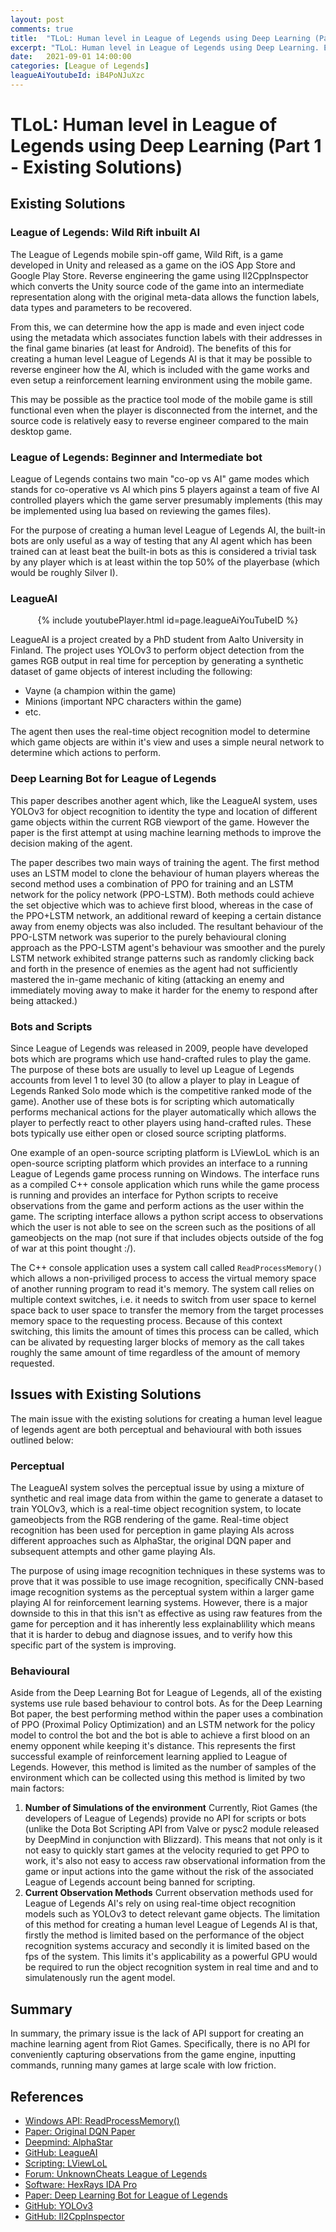 ```yaml
---
layout: post
comments: true
title:  "TLoL: Human level in League of Legends using Deep Learning (Part 1 - Existing Solutions)"
excerpt: "TLoL: Human level in League of Legends using Deep Learning. Existing solutions,problem analysis, initial ideas, data exploration, visualisation, intuition and possible solutions."
date:   2021-09-01 14:00:00
categories: [League of Legends]
leagueAiYoutubeId: iB4PoNJuXzc
---
```



# TLoL: Human level in League of Legends using Deep Learning (Part 1 - Existing Solutions)


## Existing Solutions


### League of Legends: Wild Rift inbuilt AI
The League of Legends mobile spin-off game, Wild Rift, is a game developed in Unity
and released as a game on the iOS App Store and Google Play Store. Reverse engineering
the game using Il2CppInspector which converts the Unity source code of the game into an intermediate representation along with the original meta-data allows the function labels, data types and parameters to be recovered.

From this, we can determine how the app
is made and even inject code using the metadata which associates function labels with
their addresses in the final game binaries (at least for Android). The benefits of this
for creating a human level League of Legends AI is that it may be possible to reverse
engineer how the AI, which is included with the game works and even setup a reinforcement
learning environment using the mobile game.

This may be possible as the practice tool
mode of the mobile game is still functional even when the player is disconnected from
the internet, and the source code is relatively easy to reverse engineer compared to
the main desktop game.


### League of Legends: Beginner and Intermediate bot
League of Legends contains two main "co-op vs AI" game modes which stands for
co-operative vs AI which pins 5 players against a team of five AI controlled players
which the game server presumably implements (this may be implemented using lua based
on reviewing the games files).

For the purpose of creating a human level League of
Legends AI, the built-in bots are only useful as a way of testing that any AI agent
which has been trained can at least beat the built-in bots as this is considered a
trivial task by any player which is at least within the top 50% of the playerbase
(which would be roughly Silver I).


### LeagueAI
<div style="text-align: center;">
{% include youtubePlayer.html id=page.leagueAiYouTubeID %}
</div>

LeagueAI is a project created by a PhD student from Aalto University in Finland.
The project uses YOLOv3 to perform object detection from the games RGB output in
real time for perception by generating a synthetic dataset of game objects of interest
including the following:
- Vayne (a champion within the game)
- Minions (important NPC characters within the game)
- etc.

The agent then uses the real-time object recognition model to determine which game
objects are within it's view and uses a simple neural network to determine which actions
to perform.


### Deep Learning Bot for League of Legends
This paper describes another agent which, like the LeagueAI system, uses YOLOv3 for
object recognition to identity the type and location of different game objects within
the current RGB viewport of the game. However the paper is the first attempt at using
machine learning methods to improve the decision making of the agent.

The paper describes two main ways of training the agent.
The first method uses an LSTM model to clone the behaviour of human players whereas
the second method uses a combination of PPO for training and an LSTM network for the
policy network (PPO-LSTM).
Both methods could achieve the set objective which was to achieve first blood, whereas
in the case of the PPO+LSTM network, an additional reward of keeping a certain distance
away from enemy objects was also included. The resultant behaviour of the PPO-LSTM network
was superior to the purely behavioural cloning approach as the PPO-LSTM agent's behaviour
was smoother and the purely LSTM network exhibited strange patterns such as randomly clicking back and forth in the presence of enemies as the agent had not sufficiently mastered the in-game mechanic of kiting (attacking an enemy and immediately moving away
to make it harder for the enemy to respond after being attacked.)


### Bots and Scripts
Since League of Legends was released in 2009, people have developed bots which are
programs which use hand-crafted rules to play the game. The purpose of these bots
are usually to level up League of Legends accounts from level 1 to level 30 (to allow
a player to play in League of Legends Ranked Solo mode which is the competitive ranked
mode of the game). Another use of these bots is for scripting which automatically
performs mechanical actions for the player automatically which allows the player to
perfectly react to other players using hand-crafted rules. These bots typically
use either open or closed source scripting platforms.

One example of an open-source scripting platform is LViewLoL which is an open-source
scripting platform which provides an interface to a running League of Legends game
process running on Windows. The interface runs as a compiled C++ console application
which runs while the game process is running and provides an interface for Python
scripts to receive observations from the game and perform actions as the user within
the game. The scripting interface allows a python script access to observations which
the user is not able to see on the screen such as the positions of all gameobjects
on the map (not sure if that includes objects outside of the fog of war at this point
thought :/).

The C++ console application uses a system call called `ReadProcessMemory()` which
allows a non-priviliged process to access the virtual memory space of another running
program to read it's memory. The system call relies on multiple context switches, i.e.
it needs to switch from user space to kernel space back to user space to transfer the
memory from the target processes memory space to the requesting process. Because of this
context switching, this limits the amount of times this process can be called, which can
be alivated by requesting larger blocks of memory as the call takes roughly the same
amount of time regardless of the amount of memory requested.


## Issues with Existing Solutions
The main issue with the existing solutions for creating a human level league of legends
agent are both perceptual and behavioural with both issues outlined below:


### Perceptual
The LeagueAI system solves the perceptual issue by using a mixture of synthetic and
real image data from within the game to generate a dataset to train YOLOv3, which is
a real-time object recognition system, to locate gameobjects from the RGB rendering
of the game. Real-time object recognition has been used for perception in game playing
AIs across different approaches such as AlphaStar, the original DQN paper and subsequent
attempts and other game playing AIs.

The purpose of using image recognition techniques
in these systems was to prove that it was possible to use image recognition, specifically
CNN-based image recognition systems as the perceptual system within a larger game playing
AI for reinforcement learning systems. However, there is a major downside to this in that
this isn't as effective as using raw features from the game for perception and it has
inherently less explainablility which means that it is harder to debug and diagnose issues,
and to verify how this specific part of the system is improving.


### Behavioural
Aside from the Deep Learning Bot for League of Legends, all of the existing systems use
rule based behaviour to control bots. As for the Deep Learning Bot paper, the best
performing method within the paper uses a combination of PPO (Proximal Policy Optimization)
and an LSTM network for the policy model to control the bot and the bot is able to achieve
a first blood on an enemy opponent while keeping it's distance. This represents the first
successful example of reinforcement learning applied to League of Legends. However, this
method is limited as the number of samples of the environment which can be collected using
this method is limited by two main factors:
1. **Number of Simulations of the environment**
   Currently, Riot Games (the developers of League of Legends) provide no API for scripts or
   bots (unlike the Dota Bot Scripting API from Valve or pysc2 module released by DeepMind
   in conjunction with Blizzard). This means that not only is it not easy to quickly start
   games at the velocity requried to get PPO to work, it's also not easy to access raw
   observational information from the game or input actions into the game without the risk
   of the associated League of Legends account being banned for scripting.
2. **Current Observation Methods**
   Current observation methods used for League of Legends AI's rely on using real-time
   object recognition models such as YOLOv3 to detect relevant game objects. The limitation
   of this method for creating a human level League of Legends AI is that, firstly the 
   method is limited based on the performance of the object recognition systems accuracy
   and secondly it is limited based on the fps of the system. This limits it's applicability
   as a powerful GPU would be required to run the object recognition system in real time and
   and to simulatenously run the agent model.


## Summary
In summary, the primary issue is the lack of API support for creating an machine learning agent from Riot Games. Specifically, there is no API for conveniently capturing
observations from the game engine, inputting commands, running many games at large scale
with low friction.


## References
- [Windows API: ReadProcessMemory()](https://docs.microsoft.com/en-us/windows/win32/api/memoryapi/nf-memoryapi-readprocessmemory)
- [Paper: Original DQN Paper](https://www.cs.toronto.edu/~vmnih/docs/dqn.pdf)
- [Deepmind: AlphaStar](https://deepmind.com/blog/article/alphastar-mastering-real-time-strategy-game-starcraft-ii)
- [GitHub: LeagueAI](https://github.com/Oleffa/LeagueAI)
- [Scripting: LViewLoL](https://github.com/orkido/LViewLoL)
- [Forum: UnknownCheats League of Legends](https://www.unknowncheats.me/forum/league-of-legends/)
- [Software: HexRays IDA Pro](https://hex-rays.com/ida-pro/)
- [Paper: Deep Learning Bot for League of Legends](https://ojs.aaai.org/index.php/AIIDE/article/view/7449/7348)
- [GitHub: YOLOv3](https://github.com/ultralytics/yolov3)
- [GitHub: Il2CppInspector](https://github.com/djkaty/Il2CppInspector)